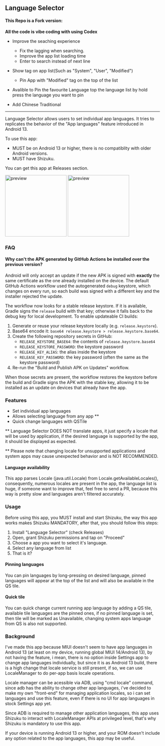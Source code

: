 ## Language Selector

#### This Repo is a Fork version:

**All the code is vibe coding with using Codex**
- Improve the seaching experience
   - Fix the lagging when searching.
   - Improve the app list loading time
   - Enter to search instead of next line 
- Show tag on app list(Such as "System", "User", "Modified")
   - Pin App with "Modified" tag on the top of the list

- Avalible to Pin the favourite Language top   the language list by hold press the language you want to pin

- Add Chinese Traditional

---

Language Selector allows users to set individual app languages. It tries to replicates the behavior of the "App languages" feature introduced in Android 13.

To use this app:
- MUST be on Android 13 or higher, there is no compatiblity with older Android versions.
- MUST have Shizuku.

You can get this app at Releases section.

<div>
<img src="https://raw.githubusercontent.com/VegaBobo/Language-Selector/main/other/preview_1.jpg" alt="preview" width="200"/>
<img src="https://raw.githubusercontent.com/VegaBobo/Language-Selector/main/other/preview_2.jpg" alt="preview" width="200"/>
</div>

### FAQ

#### Why can't the APK generated by GitHub Actions be installed over the previous version?

Android will only accept an update if the new APK is signed with **exactly** the same certificate as the one already installed on the device. The default GitHub Actions workflow used the autogenerated `debug` keystore, which changes on every run, so each build was signed with a different key and the installer rejected the update.

The workflow now looks for a stable release keystore. If it is available, Gradle signs the `release` build with that key; otherwise it falls back to the debug key for local development. To enable updateable CI builds:

1. Generate or reuse your release keystore locally (e.g. `release.keystore`).
2. Base64 encode it: `base64 release.keystore > release.keystore.base64`.
3. Create the following repository secrets in GitHub:
   - `RELEASE_KEYSTORE_BASE64`: the contents of `release.keystore.base64`
   - `RELEASE_KEYSTORE_PASSWORD`: the keystore password
   - `RELEASE_KEY_ALIAS`: the alias inside the keystore
   - `RELEASE_KEY_PASSWORD`: the key password (often the same as the keystore password)
4. Re-run the "Build and Publish APK on Updates" workflow.

When those secrets are present, the workflow restores the keystore before the build and Gradle signs the APK with the stable key, allowing it to be installed as an update on devices that already have the app.

### Features

- Set individual app languages
- Allows selecting language from any app **
- Quick change languages with QSTile

** Language Selector DOES NOT translate apps, it just specify a locale that will be used by application, if the desired language is supported by the app, it should be displayed as expected.

** Please note that changing locale for unsupported applications and system apps may cause unexpected behavior and is NOT RECOMMENDED.

#### Language availability

This app parses Locale (java.util.Locale) from Locale.getAvailableLocales(), consequently, numerous locales are present in the app, the language list is huge, if someone want to improve that, feel free to send a PR, because this way is pretty slow and languages aren't filtered accurately.

###  Usage

Before using this app, you MUST install and start Shizuku, the way this app works makes Shizuku MANDATORY, after that, you should follow this steps:

1. Install "Language Selector" (check Releases)
2. Open, grant Shizuku permissions and tap on "Proceed"
3. Choose a app you want to select it's language.
4. Select any language from list
5. That is it?

#### Pinning languages

You can pin languages by long-pressing on desired language, pinned languages will appear at the top of the list and will also be available in the QS tile.

#### Quick tile

You can quick change current running app language by adding a QS tile, available tile languages are the pinned ones, if no pinned language is set, then tile will be marked as Unavailable, changing system apps language from QS is also not supported.

### Background

I've made this app because MIUI doesn't seem to have app languages in Android 13 (at least on my device, running global MIUI 14/Android 13), by not having the feature, i mean, there is no option inside Settings app to change app languages individually, but since it is as Android 13 build,  there is a high change that locale service is still present, if so, we can use LocaleManager to do per-app basis locale operations.

Locale manager can be acessible via ADB, using "cmd locale" command, since adb has the ability to change other app languages, i've decided to make my own "front-end" for managing application locales, so i can set languages and use this feature, even if there is no UI for app languages in stock Settings app yet.

Since ADB is required to manage other application languages, this app uses Shizuku to interact with LocaleManager APIs at privileged level, that's why Shizuku is mandatory to use this app.

If your device is running Android 13 or higher, and your ROM doesn't include any option related to the app languages, this app may be useful.
